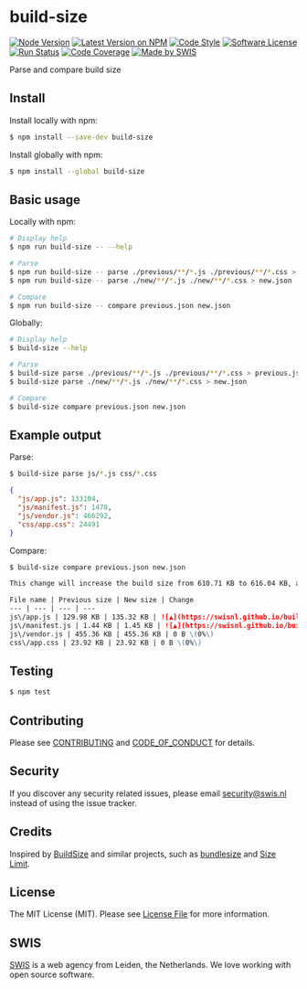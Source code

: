 # build-size

[![Node Version](https://img.shields.io/node/v/build-size.svg)](https://www.npmjs.com/package/build-size)
[![Latest Version on NPM](https://img.shields.io/npm/v/build-size.svg)](https://www.npmjs.com/package/build-size)
[![Code Style](https://img.shields.io/badge/code%20style-standard-brightgreen.svg)](http://standardjs.com)
[![Software License](https://img.shields.io/github/license/swisnl/build-size.svg)](LICENSE)
[![Run Status](https://api.shippable.com/projects/5a0cd55ce39749070006a49e/badge?branch=master)](https://app.shippable.com/github/swisnl/build-size)
[![Code Coverage](https://api.shippable.com/projects/5a0cd55ce39749070006a49e/coverageBadge?branch=master)](https://app.shippable.com/github/swisnl/build-size) 
[![Made by SWIS](https://img.shields.io/badge/%F0%9F%9A%80-made%20by%20SWIS-%23D9021B.svg)](https://www.swis.nl)

Parse and compare build size

## Install

Install locally with npm:
```bash
$ npm install --save-dev build-size
```

Install globally with npm:
```bash
$ npm install --global build-size
```

## Basic usage

Locally with npm:
```bash
# Display help
$ npm run build-size -- --help

# Parse
$ npm run build-size -- parse ./previous/**/*.js ./previous/**/*.css > previous.json
$ npm run build-size -- parse ./new/**/*.js ./new/**/*.css > new.json

# Compare
$ npm run build-size -- compare previous.json new.json
```

Globally:
```bash
# Display help
$ build-size --help

# Parse
$ build-size parse ./previous/**/*.js ./previous/**/*.css > previous.json
$ build-size parse ./new/**/*.js ./new/**/*.css > new.json

# Compare
$ build-size compare previous.json new.json
```

## Example output

Parse:
```bash
$ build-size parse js/*.js css/*.css
```

```json
{
  "js/app.js": 133104,
  "js/manifest.js": 1478,
  "js/vendor.js": 466292,
  "css/app.css": 24491
}
```

Compare:
```bash
$ build-size compare previous.json new.json
```

```markdown
This change will increase the build size from 610.71 KB to 616.04 KB, an increase of 5.33 KB \(1%\)

File name | Previous size | New size | Change
--- | --- | --- | ---
js\/app.js | 129.98 KB | 135.32 KB | ![▲](https://swisnl.github.io/build-size/images/increase.svg "Increase") 5.33 KB \(4%\)
js\/manifest.js | 1.44 KB | 1.45 KB | ![▲](https://swisnl.github.io/build-size/images/increase.svg "Increase") 2 B \(0%\)
js\/vendor.js | 455.36 KB | 455.36 KB | 0 B \(0%\)
css\/app.css | 23.92 KB | 23.92 KB | 0 B \(0%\)
```


## Testing

``` bash
$ npm test
```


## Contributing

Please see [CONTRIBUTING](CONTRIBUTING.md) and [CODE_OF_CONDUCT](CODE_OF_CONDUCT.md) for details.


## Security

If you discover any security related issues, please email security@swis.nl instead of using the issue tracker.


## Credits

Inspired by [BuildSize](https://github.com/Daniel15/BuildSize) and similar projects, such as [bundlesize](https://github.com/siddharthkp/bundlesize) and [Size Limit](https://github.com/ai/size-limit).


## License

The MIT License (MIT). Please see [License File](LICENSE) for more information.


## SWIS

[SWIS](https://www.swis.nl) is a web agency from Leiden, the Netherlands. We love working with open source software.

